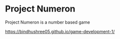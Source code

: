 # Project Numeron

Project Numeron is a number based game


https://bindhushree05.github.io/game-development-1/
